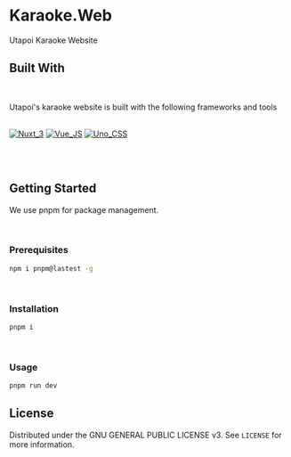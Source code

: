 # Karaoke.Web
Utapoi Karaoke Website

## Built With
<br>

Utapoi's karaoke website is built with the following frameworks and tools<br><br>

[![Nuxt_3][Nuxt_3]][Nuxt_URL]
[![Vue_JS][Vue_JS]][Vue_URL]
[![Uno_CSS][Uno_CSS]][Uno_URL]

<br><br>

## Getting Started

We use pnpm for package management.

<br>

### Prerequisites

```sh
npm i pnpm@lastest -g
```

<br>

### Installation
```sh
pnpm i
```

<br>

### Usage
```sh
pnpm run dev
```

## License

Distributed under the GNU GENERAL PUBLIC LICENSE v3. See `LICENSE` for more information.


<!-- Variables -->
[Nuxt_3]: https://img.shields.io/badge/nuxt-3-000000?style=for-the-badge&logo=nuxtdotjs&logoColor=white
[Nuxt_URL]: https://nuxt.com/
[Vue_JS]: https://img.shields.io/badge/Vue-3-35495E?style=for-the-badge&logo=vuedotjs&logoColor=4FC08D
[Vue_URL]: https://vuejs.org/
[Uno_CSS]: https://img.shields.io/badge/unocss-000000?style=for-the-badge&logo=unocss&logoColor=white
[Uno_URL]: https://unocss.dev/
